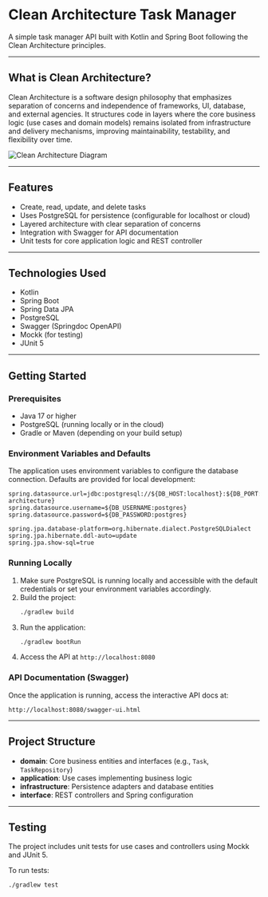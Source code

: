 
# Clean Architecture Task Manager

A simple task manager API built with Kotlin and Spring Boot following the Clean Architecture principles.

---

## What is Clean Architecture?

Clean Architecture is a software design philosophy that emphasizes separation of concerns and independence of frameworks, UI, database, and external agencies. It structures code in layers where the core business logic (use cases and domain models) remains isolated from infrastructure and delivery mechanisms, improving maintainability, testability, and flexibility over time.

![Clean Architecture Diagram](https://programmingideaswithjake.wordpress.com/wp-content/uploads/2022/12/untitled.png)

---

## Features

- Create, read, update, and delete tasks
- Uses PostgreSQL for persistence (configurable for localhost or cloud)
- Layered architecture with clear separation of concerns
- Integration with Swagger for API documentation
- Unit tests for core application logic and REST controller

---

## Technologies Used

- Kotlin
- Spring Boot
- Spring Data JPA
- PostgreSQL
- Swagger (Springdoc OpenAPI)
- Mockk (for testing)
- JUnit 5

---

## Getting Started

### Prerequisites

- Java 17 or higher
- PostgreSQL (running locally or in the cloud)
- Gradle or Maven (depending on your build setup)

### Environment Variables and Defaults

The application uses environment variables to configure the database connection. Defaults are provided for local development:

```properties
spring.datasource.url=jdbc:postgresql://${DB_HOST:localhost}:${DB_PORT:5432}/${DB_NAME:clean-architecture}
spring.datasource.username=${DB_USERNAME:postgres}
spring.datasource.password=${DB_PASSWORD:postgres}

spring.jpa.database-platform=org.hibernate.dialect.PostgreSQLDialect
spring.jpa.hibernate.ddl-auto=update
spring.jpa.show-sql=true
```

### Running Locally

1. Make sure PostgreSQL is running locally and accessible with the default credentials or set your environment variables accordingly.
2. Build the project:
   ```bash
   ./gradlew build
   ```
3. Run the application:
   ```bash
   ./gradlew bootRun
   ```
4. Access the API at `http://localhost:8080`

### API Documentation (Swagger)

Once the application is running, access the interactive API docs at:

```
http://localhost:8080/swagger-ui.html
```

---

## Project Structure

- **domain**: Core business entities and interfaces (e.g., `Task`, `TaskRepository`)
- **application**: Use cases implementing business logic
- **infrastructure**: Persistence adapters and database entities
- **interface**: REST controllers and Spring configuration

---

## Testing

The project includes unit tests for use cases and controllers using Mockk and JUnit 5.

To run tests:

```bash
./gradlew test
```
